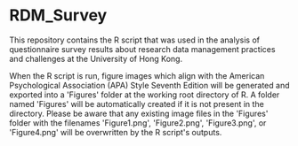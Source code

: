 # RDM_Survey

This repository contains the R script that was used in the analysis of questionnaire survey results about research data management practices and challenges at the University of Hong Kong.

When the R script is run, figure images which align with the American Psychological Association (APA) Style Seventh Edition will be generated and exported into a 'Figures' folder at the working root directory of R. A folder named 'Figures' will be automatically created if it is not present in the directory. Please be aware that any existing image files in the 'Figures' folder with the filenames 'Figure1.png', 'Figure2.png', 'Figure3.png', or 'Figure4.png' will be overwritten by the R script's outputs.
